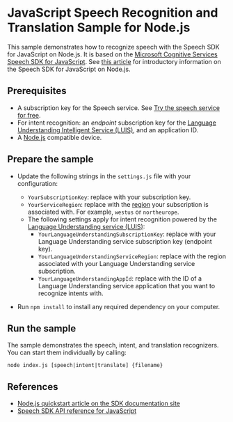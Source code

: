 # JavaScript Speech Recognition and Translation Sample for Node.js

This sample demonstrates how to recognize speech with the Speech SDK for JavaScript on Node.js. It is based on the [Microsoft Cognitive Services Speech SDK for JavaScript](https://aka.ms/csspeech/npmpackage).
See [this article](https://docs.microsoft.com/azure/cognitive-services/speech-service/quickstart-js-node) for introductory information on the Speech SDK for JavaScript on Node.js.

## Prerequisites

* A subscription key for the Speech service. See [Try the speech service for free](https://docs.microsoft.com/azure/cognitive-services/speech-service/get-started).
* For intent recognition: an *endpoint* subscription key for the [Language Understanding Intelligent Service (LUIS)](https://www.luis.ai/home), and an application ID.
* A [Node.js](https://nodejs.org) compatible device.

## Prepare the sample

* Update the following strings in the `settings.js` file with your configuration:
  * `YourSubscriptionKey`: replace with your subscription key.
  * `YourServiceRegion`: replace with the [region](https://aka.ms/csspeech/region) your subscription is associated with.
    For example, `westus` or `northeurope`.
  * The following settings apply for intent recognition powered by the [Language Understanding service (LUIS)](https://aka.ms/csspeech/luisdocs):
    * `YourLanguageUnderstandingSubscriptionKey`: replace with your Language Understanding service subscription key (endpoint key).
    * `YourLanguageUnderstandingServiceRegion`: replace with the region associated with your Language Understanding service subscription.
    * `YourLanguageUnderstandingAppId`: replace with the ID of a Language Understanding service application that you want to recognize intents with.

* Run `npm install` to install any required dependency on your computer.

## Run the sample

The sample demonstrates the speech, intent, and translation recognizers. You can start them individually by calling:

```shell
node index.js [speech|intent|translate] {filename}
```

## References

* [Node.js quickstart article on the SDK documentation site](https://docs.microsoft.com/azure/cognitive-services/speech-service/quickstart-js-node)
* [Speech SDK API reference for JavaScript](https://aka.ms/csspeech/javascriptref)
